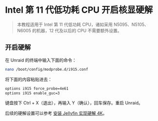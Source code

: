 # Intel 第 11 代低功耗 CPU 开启核显硬解

> 本教程适⽤于 Intel 第 11 代低功耗 CPU，诸如采用 N5095、N5105、N6005 的机器，12 代及以后的 CPU 不需要额外设置。

## 开启硬解

在 Unraid 的终端中输⼊下⾯的命令：

```sh
nano /boot/config/modprobe.d/i915.conf
```

将下⾯的内容粘贴进去：

```sh
options i915 force_probe=4e61
options i915 enable_guc=3
```

键盘按下 Ctrl + X（退出），再输⼊ Y（确认），回⻋保存。重启 Unraid。

后续的硬解设置可以参考 [安装 Jellyfin 实现硬解 4K](/unraid/jellyfin_harddecode.md)。